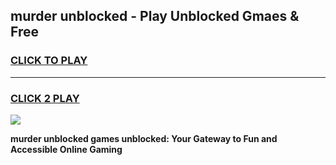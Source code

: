 
## murder unblocked - Play Unblocked Gmaes & Free
<h3>
<a href="https://news.freeplayer.one?title=murder_unblocked&ref=16F">CLICK TO PLAY</a></h3>
<hr>

<h3>
<a href="https://news.freeplayer.one?title=murder_unblocked&ref=16F">CLICK 2 PLAY</a>
  
</h3>

<a href="https://news.freeplayer.one?title=murder_unblocked&ref=16F/"><img src="https://clearcache.store/games.png"></a>


**murder unblocked games unblocked: Your Gateway to Fun and Accessible Online Gaming**
